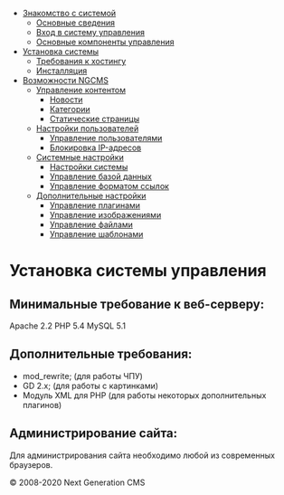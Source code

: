 -   [Знакомство с системой]()
    -   [Основные сведения](about.md)
    -   [Вход в систему управления](enter.md)
    -   [Основные компоненты управления](components.md)
-   [Установка системы]()
    -   [Требования к хостингу](hosting.md)
    -   [Инсталляция](installation.md)
-   [Возможности NGCMS]()
    -   [Управление контентом]()
        -   [Новости](news.md)
        -   [Категории](catigories.md)
        -   [Статические страницы](static.md)
    -   [Настройки пользователей]()
        -   [Управление пользователями](users.md)
        -   [Блокировка IP-адресов](ipban.md)
    -   [Системные настройки]()
        -   [Настройки системы](config.md)
        -   [Управление базой данных](dbo.md)
        -   [Управление форматом ссылок](urls.md)
    -   [Дополнительные настройки]()
        -   [Управление плагинами](plugins.md)
        -   [Управление изображениями](images.md)
        -   [Управление файлами](files.md)
        -   [Управление шаблонами](templates.md)

Установка системы управления
============================

Минимальные требование к веб-серверу:
-------------------------------------

Apache 2.2
 PHP 5.4
 MySQL 5.1

Дополнительные требования:
--------------------------

-   mod\_rewrite; (для работы ЧПУ)
-   GD 2.x; (для работы с картинками)
-   Модуль XML для PHP (для работы некоторых дополнительных плагинов)

Администрирование сайта:
------------------------

Для администрирования сайта необходимо любой из современных браузеров.

© 2008-2020 Next Generation CMS
